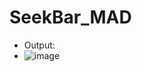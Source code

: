 # SeekBar_MAD

* Output:
* ![image](https://github.com/user-attachments/assets/7085fcd6-8380-4fbc-bde0-667c220e5ad5)
